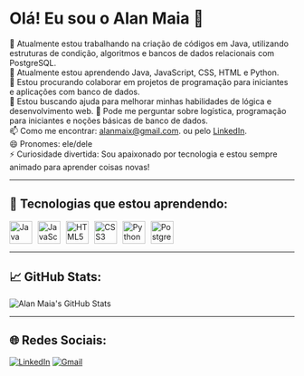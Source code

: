 
<!--
**almmaia/almmaia** is a ✨ _special_ ✨ repository because its `README.md` (this file) appears on your GitHub profile.

Here are some ideas to get you started:
-->

# Olá! Eu sou o Alan Maia 👋

🔭 Atualmente estou trabalhando na criação de códigos em Java, utilizando estruturas de condição, algoritmos e bancos de dados relacionais com PostgreSQL.  
🌱 Atualmente estou aprendendo Java, JavaScript, CSS, HTML e Python.  
👯 Estou procurando colaborar em projetos de programação para iniciantes e aplicações com banco de dados.  
🤔 Estou buscando ajuda para melhorar minhas habilidades de lógica e desenvolvimento web. 
💬 Pode me perguntar sobre logística, programação para iniciantes e noções básicas de banco de dados.  
📫 Como me encontrar: [alanmaix@gmail.com](mailto:alanmaix@gmail.com). ou pelo [LinkedIn](https://www.linkedin.com/in/alan-maia-841a68227/).  
😄 Pronomes: ele/dele  
⚡ Curiosidade divertida: Sou apaixonado por tecnologia e estou sempre animado para aprender coisas novas!

---

## 🚀 Tecnologias que estou aprendendo:

<div style="display: flex; gap: 10px;">
  <img src="https://cdn.jsdelivr.net/gh/devicons/devicon/icons/java/java-original.svg" width="40" height="40" alt="Java" />
  <img src="https://cdn.jsdelivr.net/gh/devicons/devicon/icons/javascript/javascript-original.svg" width="40" height="40" alt="JavaScript" />
  <img src="https://cdn.jsdelivr.net/gh/devicons/devicon/icons/html5/html5-original.svg" width="40" height="40" alt="HTML5" />
  <img src="https://cdn.jsdelivr.net/gh/devicons/devicon/icons/css3/css3-original.svg" width="40" height="40" alt="CSS3" />
  <img src="https://cdn.jsdelivr.net/gh/devicons/devicon/icons/python/python-original.svg" width="40" height="40" alt="Python" />
  <img src="https://cdn.jsdelivr.net/gh/devicons/devicon/icons/postgresql/postgresql-original.svg" width="40" height="40" alt="PostgreSQL" />
</div>

---

## 📈 GitHub Stats:

![Alan Maia's GitHub Stats](https://github-readme-stats.vercel.app/api?username=almmaia&show_icons=true&theme=radical)

---

## 🌐 Redes Sociais:

[![LinkedIn](https://img.shields.io/badge/-LinkedIn-0A66C2?style=for-the-badge&logo=linkedin&logoColor=white)](https://www.linkedin.com/in/alan-maia-841a68227/)
[![Gmail](https://img.shields.io/badge/-Gmail-EA4335?style=for-the-badge&logo=gmail&logoColor=white)](mailto:alanmaix@gmail.com)

